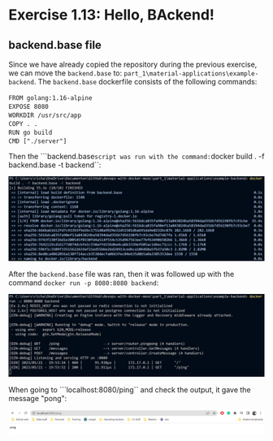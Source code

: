 # Exercise 1.13: Hello, BAckend!

## backend.base file

Since we have already copied the repository during the previous exercise, we can move the ``backend.base`` to: ``part_1\material-applications\example-backend``. The ``backend.base`` dockerfile consists of the following commands:

``FROM golang:1.16-alpine`` <br/>
``EXPOSE 8080`` <br/>
``WORKDIR /usr/src/app`` <br/>
``COPY . .`` <br/>
``RUN go build`` <br/>
``CMD ["./server"]``

Then the ```backend.base`` script was run with the command: ``docker build . -f backend.base -t backend``:

![Output Exercise 1.13 pt 1](image/Exercise_1_13_Backend_pt1.png)

After the ``backend.base`` file was ran, then it was followed up with the command ``docker run -p 8080:8080 backend``:

![Output Exercise 1.13 pt 2](image/Exercise_1_13_Backend_pt2.png)

When going to ```localhost:8080/ping`` and check the output, it gave the message "pong":

![Pong](image/Exercise_1_13_Backend_pt3.png)